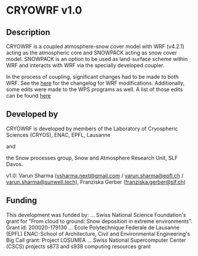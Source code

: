 # CRYOWRF v1.0

## Description

CRYOWRF is a coupled atmosphere-snow cover model with WRF (v4.2.1) acting as the atmospheric core and SNOWPACK acting as snow cover model. SNOWPACK is an option to be used as land-surface scheme within WRF and interacts with WRF via the specially developed coupler. 

In the process of coupling, significant changes had to be made to both WRF. See the [here](changelog_WRF.md) for the changelog for WRF modifications. Additionally, some edits were made to the WPS programs as well. A list of those edits can be found [here](changelog_WPS.md)



## Developed by

CRYOWRF is developed by members of the Laboratory of Cryospheric Sciences (CRYOS), ENAC, EPFL, Lausanne

and 

the Snow processes group, Snow and Atmosphere Research Unit, SLF Davos.

v1.0: Varun Sharma (vsharma.next@gmail.com / varun.sharma@epfl.ch / varun.sharma@sunwell.tech), Franziska Gerber (franziska.gerber@slf.ch)

## Funding

This development was funded by:
... Swiss National Science Foundation's grant for "From cloud to ground: Snow deposition in extreme environments". Grant id: 200020-179130
... Ecole Polytechnique Federale de Lausanne (EPFL) ENAC-School of Architecture, Civil and Environmental Engineering's Big Call grant: Project LOSUMEA
... Swiss National Supercomputer Center (CSCS) projects s873 and s938 computing resources grant


